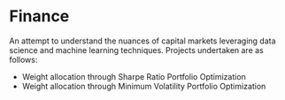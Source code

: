# Finance
An attempt to understand the nuances of capital markets leveraging data science and machine learning techniques. 
Projects undertaken are as follows:

  - Weight allocation through Sharpe Ratio Portfolio Optimization
  - Weight allocation through Minimum Volatility Portfolio Optimization
